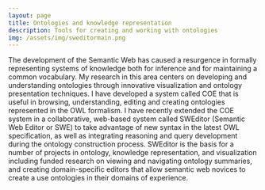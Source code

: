 ```yaml
---
layout: page
title: Ontologies and knowledge representation
description: Tools for creating and working with ontologies 
img: /assets/img/sweditormain.png
---
```


<!-- Every project has a beautiful feature shocase page. It's easy to include images, in a flexible 3-column grid format. Make your photos 1/3, 2/3, or full width. -->

<!-- To give your project a background in the portfolio page, just add the img tag to the front matter like so: -->

<!--     --- -->
<!--     layout: page -->
<!--     title: Project -->
<!--     description: a project with a background image -->
<!--     img: /assets/img/12.jpg -->
<!--     --- -->


<!-- <div class="img_row"> -->
<!--     <img class="col one left" src="{{ site.baseurl }}/assets/img/1.jpg" alt="" title="example image"/> -->
<!--     <img class="col one left" src="{{ site.baseurl }}/assets/img/2.jpg" alt="" title="example image"/> -->
<!--     <img class="col one left" src="{{ site.baseurl }}/assets/img/3.jpg" alt="" title="example image"/> -->
<!-- </div> -->
<!-- <div class="col three caption"> -->
<!--     Caption photos easily. On the left, a road goes through a tunnel. Middle, leaves artistically fall in a hipster photoshoot. Right, in another hipster photoshoot, a lumberjack grasps a handful of pine needles. -->
<!-- </div> -->
<!-- <div class="img_row"> -->
<!--     <img class="col three left" src="{{ site.baseurl }}/assets/img/5.jpg" alt="" title="example image"/> -->
<!-- </div> -->
<!-- <div class="col three caption"> -->
<!--     This image can also have a caption. It's like magic. -->
<!-- </div> -->

<!-- You can also put regular text between your rows of images. Say you wanted to write a little bit about your project before you posted the rest of the images. You describe how you toiled, sweated, *bled* for your project, and then.... you reveal it's glory in the next row of images. -->


<!-- <div class="img_row"> -->
<!--     <img class="col two left" src="{{ site.baseurl }}/assets/img/6.jpg" alt="" title="example image"/> -->
<!--     <img class="col one left" src="{{ site.baseurl }}/assets/img/11.jpg" alt="" title="example image"/> -->
<!-- </div> -->
<!-- <div class="col three caption"> -->
<!--     You can also have artistically styled 2/3 + 1/3 images, like these. -->
<!-- </div> -->


<!-- <br/><br/> -->

The development of the Semantic Web has caused a resurgence in formally representing systems of knowledge both for inference and for maintaining a common vocabulary.  My research in this area centers on developing and understanding ontologies through innovative visualization and ontology presentation techniques.  I have developed a system called COE that is useful in browsing, understanding, editing and creating ontologies represented in the OWL formalism. I have recently extended the COE system in a collaborative, web-based system called SWEditor (Semantic Web Editor or SWE) to take advantage of new syntax in the latest OWL specification, as well as integrating reasoning and query development during the ontology construction process.  SWEditor is the basis for a number of projects in ontology, knowledge representation, and visualization including funded research on viewing and navigating ontology summaries, and creating domain-specific editors that allow semantic web novices to create a use ontologies in their domains of experience.
<!-- The code is simple. Just add a col class to your image, and another class specifying the width: one, two, or three columns wide. Here's the code for the last row of images above: -->

<!-- <div class="img_row"> -->
<!--     <img class="col two left" src="/img/6.jpg"/> -->
<!--     <img class="col one left" src="/img/11.jpg"/> -->
<!-- </div> -->
